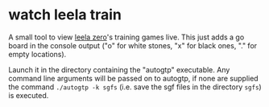 # watch leela train

A small tool to view [leela zero](https://github.com/gcp/leela-zero)'s training games live. This just adds a go board in the console output ("o" for white stones, "x" for black ones, "." for empty locations).

Launch it in the directory containing the "autogtp" executable. Any command line arguments will be passed on to autogtp, if none are supplied the command `./autogtp -k sgfs` (i.e. save the sgf files in the directory `sgfs`) is executed.